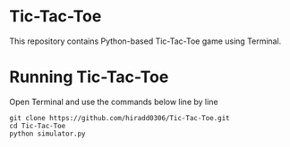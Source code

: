 # Tic-Tac-Toe
This repository contains Python-based Tic-Tac-Toe game using Terminal.

# Running Tic-Tac-Toe
Open Terminal and use the commands below line by line
```
git clone https://github.com/hiradd0306/Tic-Tac-Toe.git
cd Tic-Tac-Toe
python simulator.py
```

